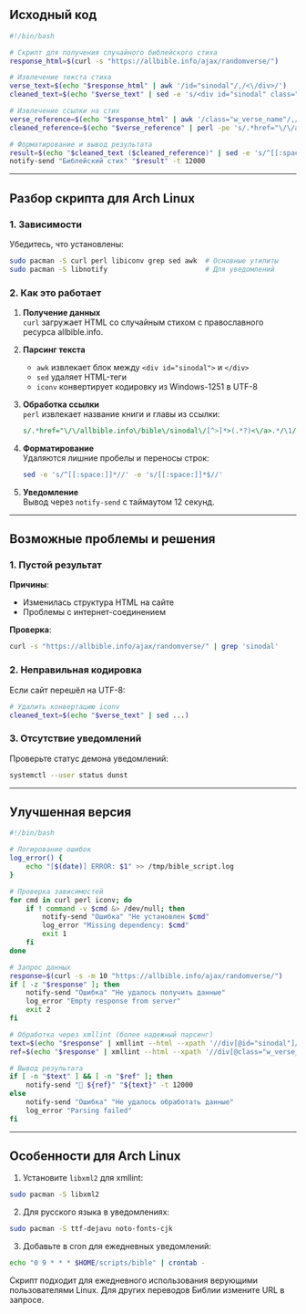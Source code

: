 ## Исходный код
```bash
#!/bin/bash

# Скрипт для получения случайного библейского стиха
response_html=$(curl -s "https://allbible.info/ajax/randomverse/")

# Извлечение текста стиха
verse_text=$(echo "$response_html" | awk '/id="sinodal"/,/<\/div>/')
cleaned_text=$(echo "$verse_text" | sed -e 's/<div id="sinodal" class="w_verse_text">//;s/<\/div>//' | iconv -f windows-1251 -t UTF-8)

# Извлечение ссылки на стих
verse_reference=$(echo "$response_html" | awk '/class="w_verse_name"/,/<\/div>/')
cleaned_reference=$(echo "$verse_reference" | perl -pe 's/.*href="\/\/allbible.info\/bible\/sinodal\/[^>]*>(.*?)<\/a>.*/\1/' | sed -e 's/<div class="w_verse_name">//;s/<\/div>//' | iconv -f windows-1251 -t UTF-8)

# Форматирование и вывод результата
result=$(echo "$cleaned_text ($cleaned_reference)" | sed -e 's/^[[:space:]]*//' -e 's/[[:space:]]*$//' | tr -d '\n')
notify-send "Библейский стих" "$result" -t 12000
```

---

## Разбор скрипта для Arch Linux

### 1. Зависимости
Убедитесь, что установлены:
```bash
sudo pacman -S curl perl libiconv grep sed awk  # Основные утилиты
sudo pacman -S libnotify                        # Для уведомлений
```

### 2. Как это работает
1. **Получение данных**  
   `curl` загружает HTML со случайным стихом с православного ресурса allbible.info.

2. **Парсинг текста**  
   - `awk` извлекает блок между `<div id="sinodal">` и `</div>`
   - `sed` удаляет HTML-теги
   - `iconv` конвертирует кодировку из Windows-1251 в UTF-8

3. **Обработка ссылки**  
   `perl` извлекает название книги и главы из ссылки:
   ```perl
   s/.*href="\/\/allbible.info\/bible\/sinodal\/[^>]*>(.*?)<\/a>.*/\1/
   ```

4. **Форматирование**  
   Удаляются лишние пробелы и переносы строк:
   ```bash
   sed -e 's/^[[:space:]]*//' -e 's/[[:space:]]*$//'
   ```

5. **Уведомление**  
   Вывод через `notify-send` с таймаутом 12 секунд.

---

## Возможные проблемы и решения

### 1. Пустой результат
**Причины**:
- Изменилась структура HTML на сайте
- Проблемы с интернет-соединением

**Проверка**:
```bash
curl -s "https://allbible.info/ajax/randomverse/" | grep 'sinodal'
```

### 2. Неправильная кодировка
Если сайт перешёл на UTF-8:
```bash
# Удалить конвертацию iconv
cleaned_text=$(echo "$verse_text" | sed ...)
```

### 3. Отсутствие уведомлений
Проверьте статус демона уведомлений:
```bash
systemctl --user status dunst
```

---

## Улучшенная версия
```bash
#!/bin/bash

# Логирование ошибок
log_error() {
    echo "[$(date)] ERROR: $1" >> /tmp/bible_script.log
}

# Проверка зависимостей
for cmd in curl perl iconv; do
    if ! command -v $cmd &> /dev/null; then
        notify-send "Ошибка" "Не установлен $cmd"
        log_error "Missing dependency: $cmd"
        exit 1
    fi
done

# Запрос данных
response=$(curl -s -m 10 "https://allbible.info/ajax/randomverse/")
if [ -z "$response" ]; then
    notify-send "Ошибка" "Не удалось получить данные"
    log_error "Empty response from server"
    exit 2
fi

# Обработка через xmllint (более надежный парсинг)
text=$(echo "$response" | xmllint --html --xpath '//div[@id="sinodal"]/text()' - 2>/dev/null | iconv -f WINDOWS-1251 -t UTF-8)
ref=$(echo "$response" | xmllint --html --xpath '//div[@class="w_verse_name"]//a/text()' - 2>/dev/null | iconv -f WINDOWS-1251 -t UTF-8)

# Вывод результата
if [ -n "$text" ] && [ -n "$ref" ]; then
    notify-send "📖 ${ref}" "${text}" -t 12000
else
    notify-send "Ошибка" "Не удалось обработать данные"
    log_error "Parsing failed"
fi
```

---

## Особенности для Arch Linux
1. Установите `libxml2` для xmllint:
```bash
sudo pacman -S libxml2
```

2. Для русского языка в уведомлениях:
```bash
sudo pacman -S ttf-dejavu noto-fonts-cjk
```

3. Добавьте в cron для ежедневных уведомлений:
```bash
echo "0 9 * * * $HOME/scripts/bible" | crontab -
```

Скрипт подходит для ежедневного использования верующими пользователями Linux. Для других переводов Библии измените URL в запросе.